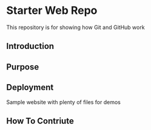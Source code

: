 # Starter Web Repo

This repository is for showing how Git and GitHub work

## Introduction

## Purpose

## Deployment

Sample website with plenty of files for demos

## How To Contriute